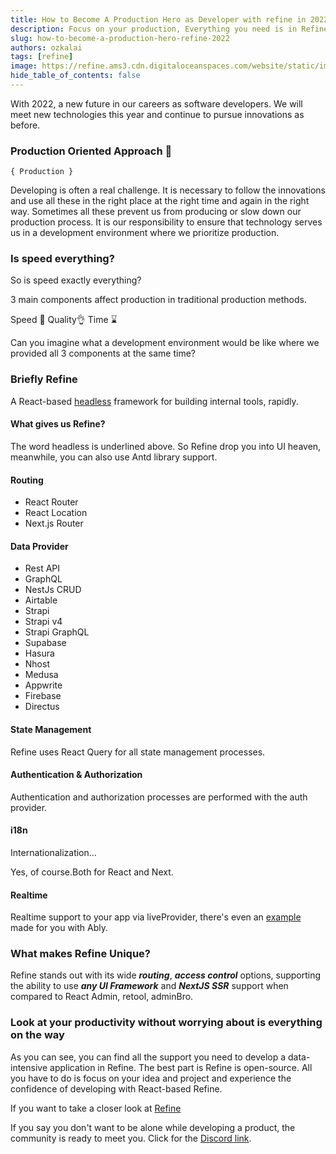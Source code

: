 ```yaml
---
title: How to Become A Production Hero as Developer with refine in 2022
description: Focus on your production, Everything you need is in Refine.
slug: how-to-become-a-production-hero-refine-2022
authors: ozkalai
tags: [refine]
image: https://refine.ams3.cdn.digitaloceanspaces.com/website/static/img/placeholder.png
hide_table_of_contents: false
---
```


With 2022, a new future in our careers as software developers. We will meet new technologies this year and continue to pursue innovations as before.

<!--truncate-->

### Production Oriented Approach 🧰 

`{ Production }`

Developing is often a real challenge. It is necessary to follow the innovations and use all these in the right place at the right time and again in the right way. Sometimes all these prevent us from producing or slow down our production process. It is our responsibility to ensure that technology serves us in a development environment where we prioritize production.

### Is speed everything?

So is speed exactly everything?

3 main components affect production in traditional production methods.

Speed 💨
Quality👌 
Time ⌛

Can you imagine what a development environment would be like where we provided all 3 components at the same time?

### Briefly Refine

A React-based <u>headless</u> framework for building internal tools, rapidly.

#### What gives us Refine?

The word headless is underlined above. So Refine drop you into UI heaven, meanwhile, you can also use Antd library support.

#### Routing

- React Router
- React Location
- Next.js Router

	

#### Data Provider

- Rest API
- GraphQL
- NestJs CRUD
- Airtable
- Strapi
- Strapi v4
- Strapi GraphQL
- Supabase
- Hasura
- Nhost
- Medusa
- Appwrite
- Firebase
- Directus
	

#### State Management

Refine uses React Query for all state management processes.

#### Authentication & Authorization

Authentication and authorization processes are performed with the auth provider.

#### i18n

Internationalization...

Yes, of course.Both for React and Next.

#### Realtime

Realtime support to your app via liveProvider, there's even an [example](https://refine.dev/docs/examples/live-provider/ably/) made for you with Ably.


### What makes Refine Unique?

Refine stands out with its wide _**routing**_, **_access control_** options, supporting the ability to use _**any UI Framework**_ and **_NextJS SSR_** support when compared to  React Admin, retool, adminBro.

### Look at your productivity without worrying about is everything on the way

As you can see, you can find all the support you need to develop a data-intensive application in Refine. The best part is Refine is open-source. All you have to do is focus on your idea and project and experience the confidence of developing with React-based Refine.

If you want to take a closer look at [Refine](https://refine.dev/)

If you say you don't want to be alone while developing a product, the community is ready to meet you. Click for the [Discord link](https://discord.gg/refine).




